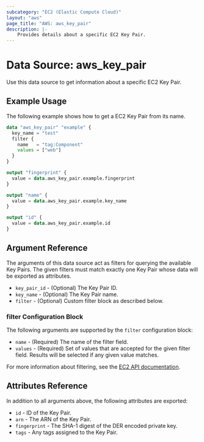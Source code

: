 ```yaml
---
subcategory: "EC2 (Elastic Compute Cloud)"
layout: "aws"
page_title: "AWS: aws_key_pair"
description: |-
    Provides details about a specific EC2 Key Pair.
---
```


# Data Source: aws_key_pair

Use this data source to get information about a specific EC2 Key Pair.

## Example Usage

The following example shows how to get a EC2 Key Pair from its name.

```terraform
data "aws_key_pair" "example" {
  key_name = "test"
  filter {
    name   = "tag:Component"
    values = ["web"]
  }
}

output "fingerprint" {
  value = data.aws_key_pair.example.fingerprint
}

output "name" {
  value = data.aws_key_pair.example.key_name
}

output "id" {
  value = data.aws_key_pair.example.id
}
```

## Argument Reference

The arguments of this data source act as filters for querying the available
Key Pairs. The given filters must match exactly one Key Pair
whose data will be exported as attributes.

* `key_pair_id` - (Optional) The Key Pair ID.
* `key_name` - (Optional) The Key Pair name.
* `filter` -  (Optional) Custom filter block as described below.

### filter Configuration Block

The following arguments are supported by the `filter` configuration block:

* `name` - (Required) The name of the filter field. 
* `values` - (Required) Set of values that are accepted for the given filter field. Results will be selected if any given value matches.

For more information about filtering, see the [EC2 API documentation][describe-key-pairs].

[describe-key-pairs]: https://docs.cloud.croc.ru/en/api/ec2/key_pairs/DescribeKeyPairs.html

## Attributes Reference

In addition to all arguments above, the following attributes are exported:

* `id` - ID of the Key Pair.
* `arn` - The ARN of the Key Pair.
* `fingerprint` - The SHA-1 digest of the DER encoded private key.
* `tags` - Any tags assigned to the Key Pair.
